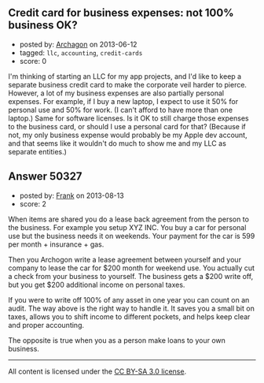 ## Credit card for business expenses: not 100% business OK?

- posted by: [Archagon](https://stackexchange.com/users/-1/26572-archagon) on 2013-06-12
- tagged: `llc`, `accounting`, `credit-cards`
- score: 0

I'm thinking of starting an LLC for my app projects, and I'd like to keep a separate business credit card to make the corporate veil harder to pierce. However, a lot of my business expenses are also partially personal expenses. For example, if I buy a new laptop, I expect to use it 50% for personal use and 50% for work. (I can't afford to have more than one laptop.) Same for software licenses. Is it OK to still charge those expenses to the business card, or should I use a personal card for that? (Because if not, my only business expense would probably be my Apple dev account, and that seems like it wouldn't do much to show me and my LLC as separate entities.)


## Answer 50327

- posted by: [Frank](https://stackexchange.com/users/-1/4858-frank) on 2013-08-13
- score: 2

When items are shared you do a lease back agreement from the person to the business.   For example you setup XYZ INC.  You buy a car for personal use but the business needs it on weekends.  Your payment for the car is 599 per month + insurance + gas.  

Then you Archogon write a lease agreement between yourself and your company to lease the car for $200 month for weekend use.  You actually cut a check from your business to yourself.  The business gets a $200 write off, but you get $200 additional income on personal taxes.   

If you were to write off 100% of any asset in one year you can count on an audit.  The way above is the right way to handle it.  It saves you a small bit on taxes, allows you to shift income to different pockets, and helps keep clear and proper accounting. 

The opposite is true when you as a person make loans to your own business.   



---

All content is licensed under the [CC BY-SA 3.0 license](https://creativecommons.org/licenses/by-sa/3.0/).
